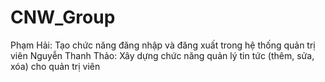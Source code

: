 # CNW_Group
Phạm Hải: Tạo chức năng đăng nhập và đăng xuất trong hệ thống quản trị viên
Nguyễn Thanh Thảo: Xây dựng chức năng quản lý tin tức (thêm, sửa, xóa) cho quản trị viên
